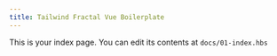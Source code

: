 ```yaml
---
title: Tailwind Fractal Vue Boilerplate
---
```


This is your index page. You can edit its contents at `docs/01-index.hbs`
